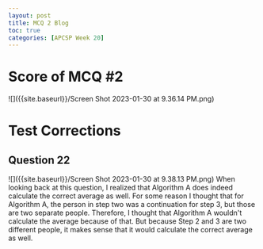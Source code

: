 ```yaml
---
layout: post
title: MCQ 2 Blog
toc: true
categories: [APCSP Week 20]
---
```


# Score of MCQ #2
![]({{site.baseurl}}/Screen Shot 2023-01-30 at 9.36.14 PM.png)

# Test Corrections
## Question 22
![]({{site.baseurl}}/Screen Shot 2023-01-30 at 9.38.13 PM.png)
When looking back at this question, I realized that Algorithm A does indeed calculate the correct average as well. For some reason I thought that for Algorithm A, the person in step two was a continuation for step 3, but those are two separate people. Therefore, I thought that Algorithm A wouldn't calculate the average because of that. But because Step 2 and 3 are two different people, it makes sense that it would calculate the correct average as well.

